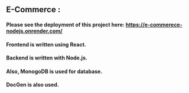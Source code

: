 ## E-Commerce :
#### Please see the deployment of this project here: https://e-commerece-nodejs.onrender.com/
#### Frontend is written using React. 
#### Backend is written with Node.js. 
#### Also, MonogoDB is used for database. 
#### DocGen is also used.
